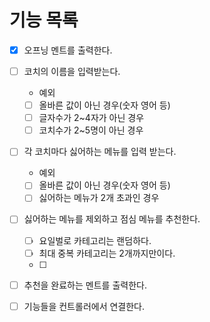 # 기능 목록

- [x] 오프닝 멘트를 출력한다.
- [ ] 코치의 이름을 입력받는다.

  - 예외
  - [ ] 올바른 값이 아닌 경우(숫자 영어 등)
  - [ ] 글자수가 2~4자가 아닌 경우
  - [ ] 코치수가 2~5명이 아닌 경우

- [ ] 각 코치마다 싫어하는 메뉴를 입력 받는다.

  - 예외
  - [ ] 올바른 값이 아닌 경우(숫자 영어 등)
  - [ ] 싫어하는 메뉴가 2개 초과인 경우

- [ ] 싫어하는 메뉴를 제외하고 점심 메뉴를 추천한다.

  - [ ] 요일벌로 카테고리는 랜덤하다.
  - [ ] 최대 중복 카테고리는 2개까지만이다.
  - [ ]

- [ ] 추천을 완료하는 멘트를 출력한다.

- [ ] 기능들을 컨트롤러에서 연결한다.

